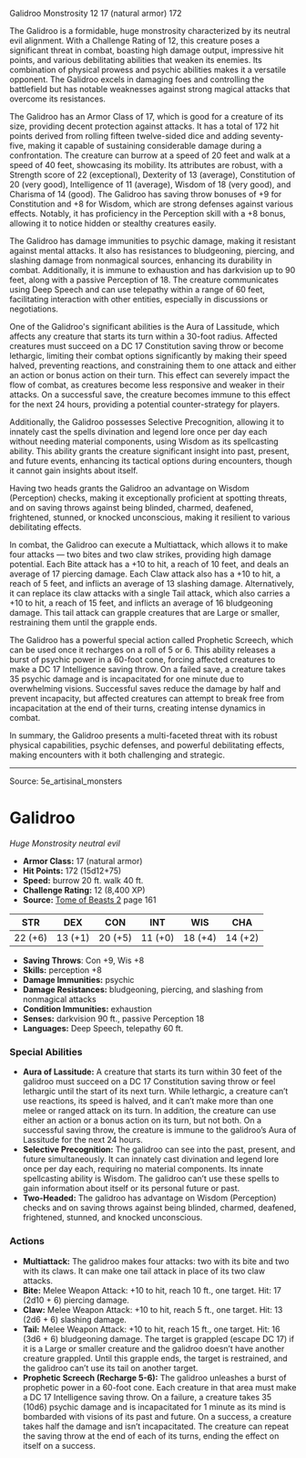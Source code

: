 <MonsterName/>Galidroo</MonsterName>
<CreatureType/>Monstrosity</CreatureType>
<CR/>12</CR>
<AC/>17 (natural armor)</AC>
<HP/>172</HP>
<summary>The Galidroo is a formidable, huge monstrosity characterized by its neutral evil alignment. With a Challenge Rating of 12, this creature poses a significant threat in combat, boasting high damage output, impressive hit points, and various debilitating abilities that weaken its enemies. Its combination of physical prowess and psychic abilities makes it a versatile opponent. The Galidroo excels in damaging foes and controlling the battlefield but has notable weaknesses against strong magical attacks that overcome its resistances. </summary>

<detail>

The Galidroo has an Armor Class of 17, which is good for a creature of its size, providing decent protection against attacks. It has a total of 172 hit points derived from rolling fifteen twelve-sided dice and adding seventy-five, making it capable of sustaining considerable damage during a confrontation. The creature can burrow at a speed of 20 feet and walk at a speed of 40 feet, showcasing its mobility. Its attributes are robust, with a Strength score of 22 (exceptional), Dexterity of 13 (average), Constitution of 20 (very good), Intelligence of 11 (average), Wisdom of 18 (very good), and Charisma of 14 (good). The Galidroo has saving throw bonuses of +9 for Constitution and +8 for Wisdom, which are strong defenses against various effects. Notably, it has proficiency in the Perception skill with a +8 bonus, allowing it to notice hidden or stealthy creatures easily. 

The Galidroo has damage immunities to psychic damage, making it resistant against mental attacks. It also has resistances to bludgeoning, piercing, and slashing damage from nonmagical sources, enhancing its durability in combat. Additionally, it is immune to exhaustion and has darkvision up to 90 feet, along with a passive Perception of 18. The creature communicates using Deep Speech and can use telepathy within a range of 60 feet, facilitating interaction with other entities, especially in discussions or negotiations.

One of the Galidroo's significant abilities is the Aura of Lassitude, which affects any creature that starts its turn within a 30-foot radius. Affected creatures must succeed on a DC 17 Constitution saving throw or become lethargic, limiting their combat options significantly by making their speed halved, preventing reactions, and constraining them to one attack and either an action or bonus action on their turn. This effect can severely impact the flow of combat, as creatures become less responsive and weaker in their attacks. On a successful save, the creature becomes immune to this effect for the next 24 hours, providing a potential counter-strategy for players.

Additionally, the Galidroo possesses Selective Precognition, allowing it to innately cast the spells divination and legend lore once per day each without needing material components, using Wisdom as its spellcasting ability. This ability grants the creature significant insight into past, present, and future events, enhancing its tactical options during encounters, though it cannot gain insights about itself.

Having two heads grants the Galidroo an advantage on Wisdom (Perception) checks, making it exceptionally proficient at spotting threats, and on saving throws against being blinded, charmed, deafened, frightened, stunned, or knocked unconscious, making it resilient to various debilitating effects.

In combat, the Galidroo can execute a Multiattack, which allows it to make four attacks — two bites and two claw strikes, providing high damage potential. Each Bite attack has a +10 to hit, a reach of 10 feet, and deals an average of 17 piercing damage. Each Claw attack also has a +10 to hit, a reach of 5 feet, and inflicts an average of 13 slashing damage. Alternatively, it can replace its claw attacks with a single Tail attack, which also carries a +10 to hit, a reach of 15 feet, and inflicts an average of 16 bludgeoning damage. This tail attack can grapple creatures that are Large or smaller, restraining them until the grapple ends.

The Galidroo has a powerful special action called Prophetic Screech, which can be used once it recharges on a roll of 5 or 6. This ability releases a burst of psychic power in a 60-foot cone, forcing affected creatures to make a DC 17 Intelligence saving throw. On a failed save, a creature takes 35 psychic damage and is incapacitated for one minute due to overwhelming visions. Successful saves reduce the damage by half and prevent incapacity, but affected creatures can attempt to break free from incapacitation at the end of their turns, creating intense dynamics in combat.

In summary, the Galidroo presents a multi-faceted threat with its robust physical capabilities, psychic defenses, and powerful debilitating effects, making encounters with it both challenging and strategic.</detail>



---

Source: 5e_artisinal_monsters

# Galidroo

*Huge* *Monstrosity* *neutral evil*

- **Armor Class:** 17 (natural armor)
- **Hit Points:** 172 (15d12+75)
- **Speed:** burrow 20 ft. walk 40 ft.
- **Challenge Rating:** 12 (8,400 XP)
- **Source:** [Tome of Beasts 2](https://koboldpress.com/kpstore/product/tome-of-beasts-2-for-5th-edition) page 161

| STR | DEX | CON | INT | WIS | CHA |
| --- | --- | --- | --- | --- | --- |
| 22 (+6) | 13 (+1) | 20 (+5) | 11 (+0) | 18 (+4) | 14 (+2) |

- **Saving Throws**: Con +9, Wis +8
- **Skills:** perception +8
- **Damage Immunities:** psychic
- **Damage Resistances:** bludgeoning, piercing, and slashing from nonmagical attacks
- **Condition Immunities:** exhaustion
- **Senses:** darkvision 90 ft., passive Perception 18
- **Languages:** Deep Speech, telepathy 60 ft.

### Special Abilities

- **Aura of Lassitude:** A creature that starts its turn within 30 feet of the galidroo must succeed on a DC 17 Constitution saving throw or feel lethargic until the start of its next turn. While lethargic, a creature can’t use reactions, its speed is halved, and it can’t make more than one melee or ranged attack on its turn. In addition, the creature can use either an action or a bonus action on its turn, but not both. On a successful saving throw, the creature is immune to the galidroo’s Aura of Lassitude for the next 24 hours.
- **Selective Precognition:** The galidroo can see into the past, present, and future simultaneously. It can innately cast divination and legend lore once per day each, requiring no material components. Its innate spellcasting ability is Wisdom. The galidroo can’t use these spells to gain information about itself or its personal future or past.
- **Two-Headed:** The galidroo has advantage on Wisdom (Perception) checks and on saving throws against being blinded, charmed, deafened, frightened, stunned, and knocked unconscious.

### Actions

- **Multiattack:** The galidroo makes four attacks: two with its bite and two with its claws. It can make one tail attack in place of its two claw attacks.
- **Bite:** Melee Weapon Attack: +10 to hit, reach 10 ft., one target. Hit: 17 (2d10 + 6) piercing damage.
- **Claw:** Melee Weapon Attack: +10 to hit, reach 5 ft., one target. Hit: 13 (2d6 + 6) slashing damage.
- **Tail:** Melee Weapon Attack: +10 to hit, reach 15 ft., one target. Hit: 16 (3d6 + 6) bludgeoning damage. The target is grappled (escape DC 17) if it is a Large or smaller creature and the galidroo doesn’t have another creature grappled. Until this grapple ends, the target is restrained, and the galidroo can’t use its tail on another target.
- **Prophetic Screech (Recharge 5-6):** The galidroo unleashes a burst of prophetic power in a 60-foot cone. Each creature in that area must make a DC 17 Intelligence saving throw. On a failure, a creature takes 35 (10d6) psychic damage and is incapacitated for 1 minute as its mind is bombarded with visions of its past and future. On a success, a creature takes half the damage and isn’t incapacitated. The creature can repeat the saving throw at the end of each of its turns, ending the effect on itself on a success.




